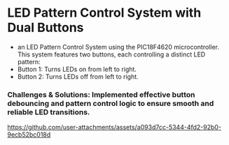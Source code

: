 # LED Pattern Control System with Dual Buttons

 - an LED Pattern Control System using the PIC18F4620 microcontroller. This system features two buttons, each controlling a distinct LED pattern:
 - Button 1: Turns LEDs on from left to right.
 - Button 2: Turns LEDs off from left to right.

### Challenges & Solutions: Implemented effective button debouncing and pattern control logic to ensure smooth and reliable LED transitions.




https://github.com/user-attachments/assets/a093d7cc-5344-4fd2-92b0-9ecb52bc018d
